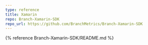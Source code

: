 ```yaml
---
type: reference
title: Xamarin
repo: Branch-Xamarin-SDK
repo_url: https://github.com/BranchMetrics/Branch-Xamarin-SDK
---
```


{% reference Branch-Xamarin-SDK/README.md %}

